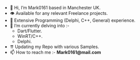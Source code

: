 - 👋 Hi, I’m Mark0161 based in Manchester UK. 
- 👁️ Available for any relevant Freelance projects.
- 👀 Extensive Programming (Delphi, C++, General) experience.
- 🌱 I’m currently delving into :-
  * Dart/Flutter.
  * WinRT/C++.
  * Delphi.
- ⇈  Updating my Repo with various Samples.
- 📫 How to reach me :- __Mark0161@mail.com__

<!---
Mark0161/Mark0161 is a ✨ special ✨ repository because its `README.md` (this file) appears on your GitHub profile.
You can click the Preview link to take a look at your changes.
--->
